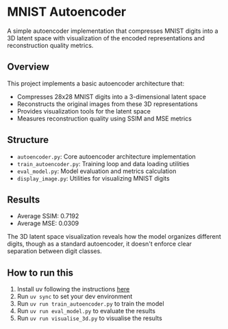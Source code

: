 # MNIST Autoencoder

A simple autoencoder implementation that compresses MNIST digits into a 3D latent space with visualization of the encoded representations and reconstruction quality metrics.

## Overview

This project implements a basic autoencoder architecture that:
- Compresses 28x28 MNIST digits into a 3-dimensional latent space
- Reconstructs the original images from these 3D representations
- Provides visualization tools for the latent space
- Measures reconstruction quality using SSIM and MSE metrics

## Structure

- `autoencoder.py`: Core autoencoder architecture implementation
- `train_autoencoder.py`: Training loop and data loading utilities
- `eval_model.py`: Model evaluation and metrics calculation
- `display_image.py`: Utilities for visualizing MNIST digits

## Results

- Average SSIM: 0.7192
- Average MSE: 0.0309

The 3D latent space visualization reveals how the model organizes different digits, though as a standard autoencoder, it doesn't enforce clear separation between digit classes.

## How to run this
1. Install uv following the instructions [here](https://docs.astral.sh/uv/getting-started/installation/)
2. Run `uv sync` to set your dev environment
3. Run `uv run train_autoencoder.py` to train the model
4. Run `uv run eval_model.py` to evaluate the results
5. Run `uv run visualise_3d.py` to visualise the results
